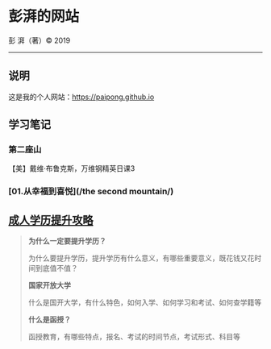 # 彭湃的网站

彭 湃（著）&copy; 2019

---

## 说明

这是我的个人网站：https://paipong.github.io

## 学习笔记

### 第二座山

【美】戴维·布鲁克斯，万维钢精英日课3

### [01.从幸福到喜悦](/the second mountain/)



## [成人学历提升攻略](https://paipong.github.io/paipong.github.io-adult-education/#/)
>
>**为什么一定要提升学历？**
>
> 为什么要提升学历，提升学历有什么意义，有哪些重要意义，既花钱又花时间到底值不值？
>
>**国家开放大学**
>
>什么是国开大学，有什么特色，如何入学、如何学习和考试、如何查学籍等
>
>**什么是函授？**
>
> 函授教育，有哪些特点，报名、考试的时间节点，考试形式、科目等
